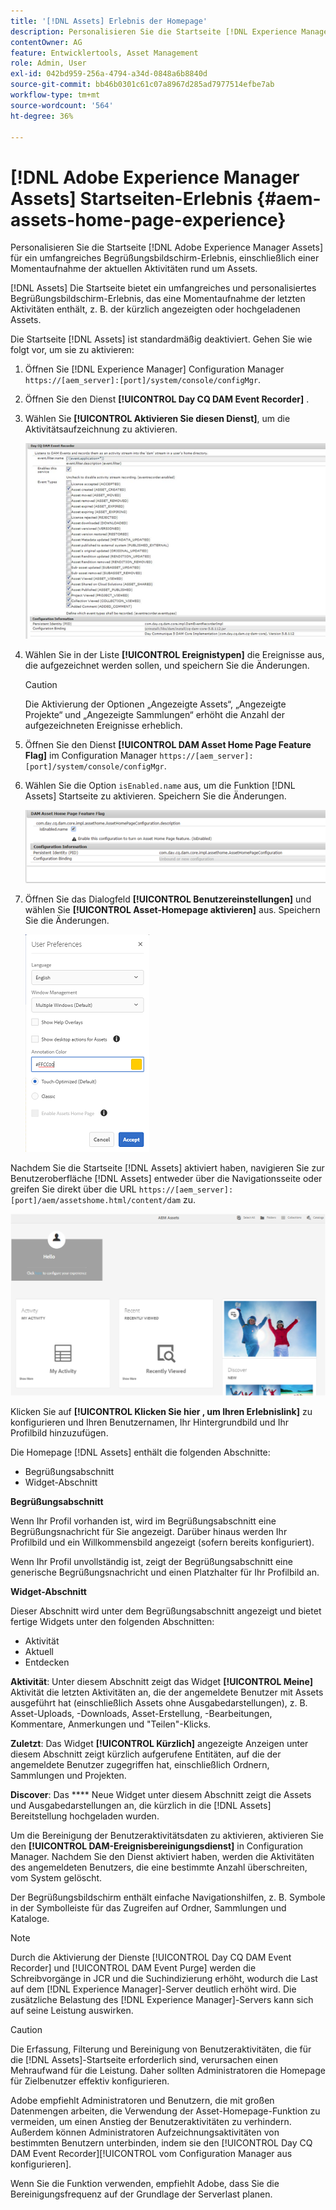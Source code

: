 ```yaml
---
title: '[!DNL Assets] Erlebnis der Homepage'
description: Personalisieren Sie die Startseite [!DNL Experience Manager Assets] für ein umfangreiches Begrüßungsbildschirm-Erlebnis, einschließlich einer Momentaufnahme der aktuellen Aktivitäten rund um Assets.
contentOwner: AG
feature: Entwicklertools, Asset Management
role: Admin, User
exl-id: 042bd959-256a-4794-a34d-0848a6b8840d
source-git-commit: bb46b0301c61c07a8967d285ad7977514efbe7ab
workflow-type: tm+mt
source-wordcount: '564'
ht-degree: 36%

---
```


# [!DNL Adobe Experience Manager Assets] Startseiten-Erlebnis {#aem-assets-home-page-experience}

Personalisieren Sie die Startseite [!DNL Adobe Experience Manager Assets] für ein umfangreiches Begrüßungsbildschirm-Erlebnis, einschließlich einer Momentaufnahme der aktuellen Aktivitäten rund um Assets.

[!DNL Assets] Die Startseite bietet ein umfangreiches und personalisiertes Begrüßungsbildschirm-Erlebnis, das eine Momentaufnahme der letzten Aktivitäten enthält, z. B. der kürzlich angezeigten oder hochgeladenen Assets.

Die Startseite [!DNL Assets] ist standardmäßig deaktiviert. Gehen Sie wie folgt vor, um sie zu aktivieren:

1. Öffnen Sie [!DNL Experience Manager] Configuration Manager `https://[aem_server]:[port]/system/console/configMgr`.
1. Öffnen Sie den Dienst **[!UICONTROL Day CQ DAM Event Recorder]** .
1. Wählen Sie **[!UICONTROL Aktivieren Sie diesen Dienst]**, um die Aktivitätsaufzeichnung zu aktivieren.

   ![chlimage_1-250](assets/chlimage_1-250.png)

1. Wählen Sie in der Liste **[!UICONTROL Ereignistypen]** die Ereignisse aus, die aufgezeichnet werden sollen, und speichern Sie die Änderungen.

   >[!CAUTION]
   >
   >Die Aktivierung der Optionen „Angezeigte Assets“, „Angezeigte Projekte“ und „Angezeigte Sammlungen“ erhöht die Anzahl der aufgezeichneten Ereignisse erheblich.

1. Öffnen Sie den Dienst **[!UICONTROL DAM Asset Home Page Feature Flag]** im Configuration Manager `https://[aem_server]:[port]/system/console/configMgr`.
1. Wählen Sie die Option `isEnabled.name` aus, um die Funktion [!DNL Assets] Startseite zu aktivieren. Speichern Sie die Änderungen.

   ![chlimage_1-251](assets/chlimage_1-251.png)

1. Öffnen Sie das Dialogfeld **[!UICONTROL Benutzereinstellungen]** und wählen Sie **[!UICONTROL Asset-Homepage aktivieren]** aus. Speichern Sie die Änderungen.

   ![Asset-Homepage im Dialogfeld &quot;Benutzereinstellungen&quot;aktivieren](assets/Annotation-color.png)

Nachdem Sie die Startseite [!DNL Assets] aktiviert haben, navigieren Sie zur Benutzeroberfläche [!DNL Assets] entweder über die Navigationsseite oder greifen Sie direkt über die URL `https://[aem_server]:[port]/aem/assetshome.html/content/dam` zu.

![Erlebnislink auf der Assets-Benutzeroberfläche konfigurieren](assets/config-experience-link.png)

Klicken Sie auf **[!UICONTROL Klicken Sie hier , um Ihren Erlebnislink]** zu konfigurieren und Ihren Benutzernamen, Ihr Hintergrundbild und Ihr Profilbild hinzuzufügen.

Die Homepage [!DNL Assets] enthält die folgenden Abschnitte:

* Begrüßungsabschnitt
* Widget-Abschnitt

**Begrüßungsabschnitt** 

Wenn Ihr Profil vorhanden ist, wird im Begrüßungsabschnitt eine Begrüßungsnachricht für Sie angezeigt. Darüber hinaus werden Ihr Profilbild und ein Willkommensbild angezeigt (sofern bereits konfiguriert).

Wenn Ihr Profil unvollständig ist, zeigt der Begrüßungsabschnitt eine generische Begrüßungsnachricht und einen Platzhalter für Ihr Profilbild an.

**Widget-Abschnitt** 

Dieser Abschnitt wird unter dem Begrüßungsabschnitt angezeigt und bietet fertige Widgets unter den folgenden Abschnitten:

* Aktivität
* Aktuell
* Entdecken

**Aktivität**: Unter diesem Abschnitt zeigt das Widget  **[!UICONTROL Meine]** Aktivität die letzten Aktivitäten an, die der angemeldete Benutzer mit Assets ausgeführt hat (einschließlich Assets ohne Ausgabedarstellungen), z. B. Asset-Uploads, -Downloads, Asset-Erstellung, -Bearbeitungen, Kommentare, Anmerkungen und &quot;Teilen&quot;-Klicks.

**Zuletzt**: Das Widget  **[!UICONTROL Kürzlich]** angezeigte Anzeigen unter diesem Abschnitt zeigt kürzlich aufgerufene Entitäten, auf die der angemeldete Benutzer zugegriffen hat, einschließlich Ordnern, Sammlungen und Projekten.

**Discover**: Das  **** Neue Widget unter diesem Abschnitt zeigt die Assets und Ausgabedarstellungen an, die kürzlich in die  [!DNL Assets] Bereitstellung hochgeladen wurden.

Um die Bereinigung der Benutzeraktivitätsdaten zu aktivieren, aktivieren Sie den **[!UICONTROL DAM-Ereignisbereinigungsdienst]** in Configuration Manager. Nachdem Sie den Dienst aktiviert haben, werden die Aktivitäten des angemeldeten Benutzers, die eine bestimmte Anzahl überschreiten, vom System gelöscht.

Der Begrüßungsbildschirm enthält einfache Navigationshilfen, z. B. Symbole in der Symbolleiste für das Zugreifen auf Ordner, Sammlungen und Kataloge.

>[!NOTE]
>
>Durch die Aktivierung der Dienste [!UICONTROL Day CQ DAM Event Recorder] und [!UICONTROL DAM Event Purge] werden die Schreibvorgänge in JCR und die Suchindizierung erhöht, wodurch die Last auf dem [!DNL Experience Manager]-Server deutlich erhöht wird. Die zusätzliche Belastung des [!DNL Experience Manager]-Servers kann sich auf seine Leistung auswirken.

>[!CAUTION]
>
>Die Erfassung, Filterung und Bereinigung von Benutzeraktivitäten, die für die [!DNL Assets]-Startseite erforderlich sind, verursachen einen Mehraufwand für die Leistung. Daher sollten Administratoren die Homepage für Zielbenutzer effektiv konfigurieren.
>
>Adobe empfiehlt Administratoren und Benutzern, die mit großen Datenmengen arbeiten, die Verwendung der Asset-Homepage-Funktion zu vermeiden, um einen Anstieg der Benutzeraktivitäten zu verhindern. Außerdem können Administratoren Aufzeichnungsaktivitäten von bestimmten Benutzern unterbinden, indem sie den [!UICONTROL Day CQ DAM Event Recorder][!UICONTROL  vom Configuration Manager aus konfigurieren].
>
>Wenn Sie die Funktion verwenden, empfiehlt Adobe, dass Sie die Bereinigungsfrequenz auf der Grundlage der Serverlast planen.

